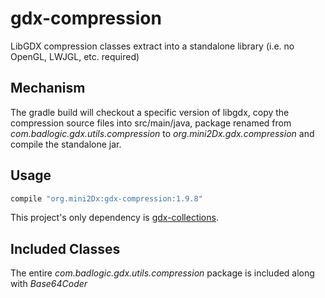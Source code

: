 # gdx-compression
LibGDX compression classes extract into a standalone library (i.e. no OpenGL, LWJGL, etc. required)

Mechanism
----------------------

The gradle build will checkout a specific version of libgdx, copy the compression source files into src/main/java, package renamed from _com.badlogic.gdx.utils.compression_ to _org.mini2Dx.gdx.compression_ and compile the standalone jar.

Usage
----------------------

```gradle
compile "org.mini2Dx:gdx-compression:1.9.8"
```

This project's only dependency is [gdx-collections](https://github.com/mini2Dx/gdx-collections).

Included Classes
----------------------

The entire _com.badlogic.gdx.utils.compression_ package is included along with _Base64Coder_